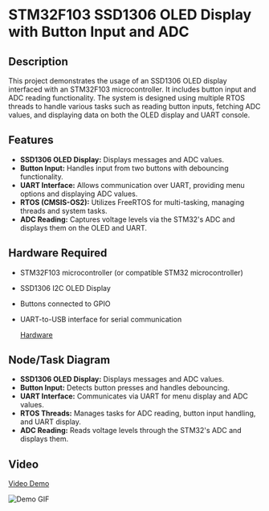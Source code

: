 # STM32F103 SSD1306 OLED Display with Button Input and ADC

## Description
This project demonstrates the usage of an SSD1306 OLED display interfaced with an STM32F103 microcontroller. It includes button input and ADC reading functionality. The system is designed using multiple RTOS threads to handle various tasks such as reading button inputs, fetching ADC values, and displaying data on both the OLED display and UART console.

## Features
- **SSD1306 OLED Display:** Displays messages and ADC values.
- **Button Input:** Handles input from two buttons with debouncing functionality.
- **UART Interface:** Allows communication over UART, providing menu options and displaying ADC values.
- **RTOS (CMSIS-OS2):** Utilizes FreeRTOS for multi-tasking, managing threads and system tasks.
- **ADC Reading:** Captures voltage levels via the STM32's ADC and displays them on the OLED and UART.

## Hardware Required
- STM32F103 microcontroller (or compatible STM32 microcontroller)
- SSD1306 I2C OLED Display
- Buttons connected to GPIO
- UART-to-USB interface for serial communication

  [Hardware](https://drive.google.com/uc?export=view&id=1ClM6-yfTX0s4hKgUrnlFBUfKFo-VXfCr)

## Node/Task Diagram
- **SSD1306 OLED Display:** Displays messages and ADC values.
- **Button Input:** Detects button presses and handles debouncing.
- **UART Interface:** Communicates via UART for menu display and ADC values.
- **RTOS Threads:** Manages tasks for ADC reading, button input handling, and UART display.
- **ADC Reading:** Reads voltage levels through the STM32's ADC and displays them.

## Video
[Video Demo](https://drive.google.com/uc?export=view&id=12W8rBGFNa61qh74dkdPl1ldZqX-xp7_A)

![Demo GIF](https://github.com/QonitaTKB/first-RTOS-Program/blob/master/96s21x.gif)



